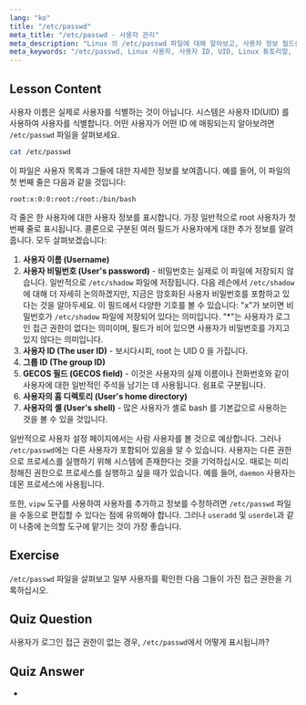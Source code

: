 ```yaml
---
lang: "ko"
title: "/etc/passwd"
meta_title: "/etc/passwd - 사용자 관리"
meta_description: "Linux 의 /etc/passwd 파일에 대해 알아보고, 사용자 정보 필드를 이해하며, UID 가 어떻게 작동하는지 알아봅니다. 이 필수 구성 파일을 탐색합니다."
meta_keywords: "/etc/passwd, Linux 사용자, 사용자 ID, UID, Linux 튜토리얼, 초보자, 가이드, Linux 명령어"
---
```


## Lesson Content

사용자 이름은 실제로 사용자를 식별하는 것이 아닙니다. 시스템은 사용자 ID(UID) 를 사용하여 사용자를 식별합니다. 어떤 사용자가 어떤 ID 에 매핑되는지 알아보려면 `/etc/passwd` 파일을 살펴보세요.

```bash
cat /etc/passwd
```

이 파일은 사용자 목록과 그들에 대한 자세한 정보를 보여줍니다. 예를 들어, 이 파일의 첫 번째 줄은 다음과 같을 것입니다:

```plaintext
root:x:0:0:root:/root:/bin/bash
```

각 줄은 한 사용자에 대한 사용자 정보를 표시합니다. 가장 일반적으로 root 사용자가 첫 번째 줄로 표시됩니다. 콜론으로 구분된 여러 필드가 사용자에게 대한 추가 정보를 알려줍니다. 모두 살펴보겠습니다:

1. **사용자 이름 (Username)**
2. **사용자 비밀번호 (User's password)** - 비밀번호는 실제로 이 파일에 저장되지 않습니다. 일반적으로 `/etc/shadow` 파일에 저장됩니다. 다음 레슨에서 `/etc/shadow`에 대해 더 자세히 논의하겠지만, 지금은 암호화된 사용자 비밀번호를 포함하고 있다는 것을 알아두세요. 이 필드에서 다양한 기호를 볼 수 있습니다: "x"가 보이면 비밀번호가 `/etc/shadow` 파일에 저장되어 있다는 의미입니다. "\*"는 사용자가 로그인 접근 권한이 없다는 의미이며, 필드가 비어 있으면 사용자가 비밀번호를 가지고 있지 않다는 의미입니다.
3. **사용자 ID (The user ID)** - 보시다시피, root 는 UID 0 을 가집니다.
4. **그룹 ID (The group ID)**
5. **GECOS 필드 (GECOS field)** - 이것은 사용자의 실제 이름이나 전화번호와 같이 사용자에 대한 일반적인 주석을 남기는 데 사용됩니다. 쉼표로 구분됩니다.
6. **사용자의 홈 디렉토리 (User's home directory)**
7. **사용자의 셸 (User's shell)** - 많은 사용자가 셸로 bash 를 기본값으로 사용하는 것을 볼 수 있을 것입니다.

일반적으로 사용자 설정 페이지에서는 사람 사용자를 볼 것으로 예상합니다. 그러나 `/etc/passwd`에는 다른 사용자가 포함되어 있음을 알 수 있습니다. 사용자는 다른 권한으로 프로세스를 실행하기 위해 시스템에 존재한다는 것을 기억하십시오. 때로는 미리 정해진 권한으로 프로세스를 실행하고 싶을 때가 있습니다. 예를 들어, `daemon` 사용자는 데몬 프로세스에 사용됩니다.

또한, `vipw` 도구를 사용하여 사용자를 추가하고 정보를 수정하려면 `/etc/passwd` 파일을 수동으로 편집할 수 있다는 점에 유의해야 합니다. 그러나 `useradd` 및 `userdel`과 같이 나중에 논의할 도구에 맡기는 것이 가장 좋습니다.

## Exercise

`/etc/passwd` 파일을 살펴보고 일부 사용자를 확인한 다음 그들이 가진 접근 권한을 기록하십시오.

## Quiz Question

사용자가 로그인 접근 권한이 없는 경우, `/etc/passwd`에서 어떻게 표시됩니까?

## Quiz Answer

-
